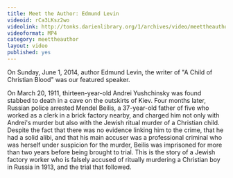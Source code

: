 ```yaml
---
title: Meet the Author: Edmund Levin
videoid: rCa3LKsz2wo
videolink: http://tonks.darienlibrary.org/1/archives/video/meettheauthor/20140601_edmund_levin.mp4
videoformat: MP4
category: meettheauthor
layout: video
published: yes
---
```


On Sunday, June 1, 2014, author Edmund Levin, the writer of "A Child of Christian Blood" was our featured speaker. 

On March 20, 1911, thirteen-year-old Andrei Yushchinsky was found stabbed to death in a cave on the outskirts of Kiev. Four months later, Russian police arrested Mendel Beilis, a 37-year-old father of five who worked as a clerk in a brick factory nearby, and charged him not only with Andrei's murder but also with the Jewish ritual murder of a Christian child. Despite the fact that there was no evidence linking him to the crime, that he had a solid alibi, and that his main accuser was a professional criminal who was herself under suspicion for the murder, Beilis was imprisoned for more than two years before being brought to trial. This is the story of a Jewish factory worker who is falsely accused of ritually murdering a Christian boy in Russia in 1913, and the trial that followed.